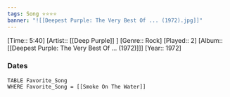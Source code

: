 ```yaml
---
tags: Song ⭐⭐⭐⭐ 
banner: "![[Deepest Purple: The Very Best Of ... (1972).jpg]]"
---
```

[Time:: 5:40]
[Artist:: [[Deep Purple]] ]
[Genre:: Rock]
[Played:: 2]
[Album:: [[Deepest Purple: The Very Best Of ... (1972)]]]
[Year:: 1972]
### Dates
````dataview
TABLE Favorite_Song
WHERE Favorite_Song = [[Smoke On The Water]]
````